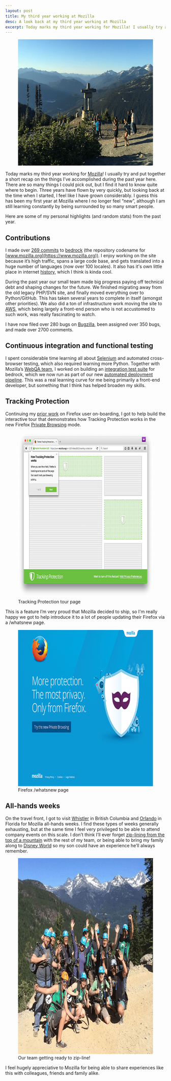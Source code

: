 ```yaml
---
layout: post
title: My third year working at Mozilla
desc: A look back at my third year working at Mozilla
excerpt: Today marks my third year working for Mozilla! I usually try and put together a short recap on the things I’ve accomplished during the past year here. There are so many things I could pick out, but I find it hard to know quite where to begin. Three years have flown by very quickly, but looking back at the time when I started, I feel like I have grown considerably. I guess this has been my first year at Mozilla where I no longer feel “new”, although I am still learning constantly by being surrounded by so many smart people.
---
```


<figure>
    <img src="/images/posts/whistler-2015.jpg" alt="Whistler 2015" width="700" height="395">
</figure>

Today marks my third year working for [Mozilla](https://www.mozilla.org)!
I usually try and put together a short recap on the things I’ve accomplished
during the past year here. There are so many things I could pick out, but I find
it hard to know quite where to begin. Three years have flown by very quickly, but
looking back at the time when I started, I feel like I have grown considerably.
I guess this has been my first year at Mozilla where I no longer feel “new”,
although I am still learning constantly by being surrounded by so many smart people.

Here are some of my personal highlights (and random stats) from the past year.

Contributions
-------------

I made over [269 commits](https://github.com/mozilla/bedrock/commits?author=alexgibson) to [bedrock](https://github.com/mozilla/bedrock) (the repository codename for
[www.mozilla.org](https://www.mozilla.org)). I enjoy working on the site because
it’s high traffic, spans a large code base, and gets translated into a huge
number of languages (now over 100 locales). It also has it's own little place in
internet [history](https://www.youtube.com/watch?v=4Q7FTjhvZ7Y), which I think
is kinda cool.

During the past year our small team made big progress paying off technical debt
and shaping changes for the future. We finished migrating away from the old
legacy PHP/SVN site, and finally moved everything over to Python/GitHub. This
has taken several years to complete in itself (amongst other priorities). We
also did a ton of infrastructure work moving the site to [AWS](http://aws.amazon.com/),
which being largely a front-end person who is not accustomed to such work, was
really fascinating to watch.

I have now filed over 280 bugs on [Bugzilla](https://bugzilla.mozilla.org/),
been assigned over 350 bugs, and made over 2700 comments.

Continuous integration and functional testing
---------------------------------------------

I spent considerable time learning all about [Selenium](http://www.seleniumhq.org/)
and automated cross-browser testing, which also required learning more Python.
Together with Mozilla’s [WebQA team](https://quality.mozilla.org/teams/web-qa/),
I worked on building an [integration test suite](http://bedrock.readthedocs.org/en/latest/testing.html)
for bedrock, which we now run as part of our new [automated deployment pipeline](http://bedrock.readthedocs.org/en/latest/pipeline.html). This was a
real learning curve for me being primarily a front-end developer, but something
that I think has helped broaden my skills.

Tracking Protection
-------------------

Continuing my [prior work](https://alxgbsn.co.uk/2015/04/18/my-second-year-working-at-mozilla/)
on Firefox user on-boarding, I got to help build the interactive tour that
demonstrates how Tracking Protection works in the new Firefox [Private Browsing](https://www.mozilla.org/firefox/private-browsing/) mode.

<figure>
    <img src="/images/posts/tracking-protection-tour.png" alt="Screenshot of Firefox Tracking Protection tour page" srcset="/images/posts/tracking-protection-tour-high-res.png 1.5x" width="700" height="520" loading="lazy">
    <figcaption>Tracking Protection tour page</figcaption>
</figure>

This is a feature I’m very proud that Mozilla decided to ship, so I'm really happy we got
to help introduce it to a lot of people updating their Firefox via a /whatsnew page.

<figure>
    <img src="/images/posts/tracking-protection-whatsnew.png" alt="Screenshot of Firefox /whatsnew page" srcset="/images/posts/tracking-protection-whatsnew-high-res.png 1.5x" width="700" height="490" loading="lazy">
    <figcaption>Firefox /whatsnew page</figcaption>
</figure>

All-hands weeks
---------------

On the travel front, I got to visit [Whistler](http://www.whistler.com/) in
British Columbia and [Orlando](https://en.wikipedia.org/wiki/Orlando,_Florida)
in Florida for Mozilla all-hands weeks. I find these types of weeks generally
exhausting, but at the same time I feel very privileged to be able to attend
company events on this scale. I don’t think I’ll ever forget
[zip-lining from the top of a mountain](http://www.superflyziplines.com/) with
the rest of my team, or being able to bring my family along to
[Disney World](https://disneyworld.disney.go.com/) so my son could have an
experience he’ll always remember.

<figure>
    <img src="/images/posts/zip-line-whistler.jpg" alt="Our team preparing to zip-line from the top of a mountain!" width="700" height="613" loading="lazy">
    <figcaption>Our team getting ready to zip-line!</figcaption>
</figure>

I feel hugely appreciative to Mozilla for being able to share experiences like
this with colleagues, friends and family alike.
